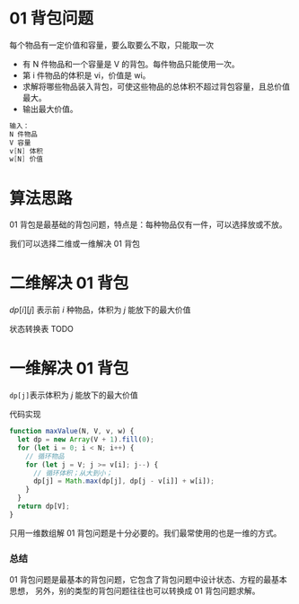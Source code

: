 # 01 背包问题

每个物品有一定价值和容量，要么取要么不取，只能取一次

- 有 N 件物品和一个容量是 V 的背包。每件物品只能使用一次。
- 第 i 件物品的体积是 vi，价值是 wi。
- 求解将哪些物品装入背包，可使这些物品的总体积不超过背包容量，且总价值最大。
- 输出最大价值。

```cpp
输入：
N 件物品
V 容量
v[N] 体积
w[N] 价值
```

# 算法思路

01 背包是最基础的背包问题，特点是：每种物品仅有一件，可以选择放或不放。

我们可以选择二维或一维解决 01 背包

# 二维解决 01 背包

$dp[i][j]$ 表示前 $i$ 种物品，体积为 $j$ 能放下的最大价值

状态转换表 TODO

# 一维解决 01 背包

`dp[j]`表示体积为 $j$ 能放下的最大价值

代码实现

```javascript
function maxValue(N, V, v, w) {
  let dp = new Array(V + 1).fill(0);
  for (let i = 0; i < N; i++) {
    // 循环物品
    for (let j = V; j >= v[i]; j--) {
      // 循环体积；从大到小；
      dp[j] = Math.max(dp[j], dp[j - v[i]] + w[i]);
    }
  }
  return dp[V];
}
```

只用一维数组解 01 背包问题是十分必要的。我们最常使用的也是一维的方式。

### 总结

01 背包问题是最基本的背包问题，它包含了背包问题中设计状态、方程的最基本思想，
另外，别的类型的背包问题往往也可以转换成 01 背包问题求解。
